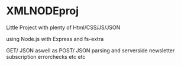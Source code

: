 # XMLNODEproj

Little Project with plenty of Html/CSS/JS/JSON

using Node.js with Express and fs-extra 

GET/ JSON aswell as 
POST/ JSON parsing and serverside newsletter subscription errorchecks etc etc
